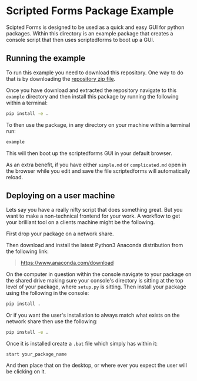 # Scripted Forms Package Example

Scipted Forms is designed to be used as a quick and easy GUI for python
packages. Within this directory is an example package that creates a console
script that then uses scriptedforms to boot up a GUI.

## Running the example

To run this example you need to download this repository. One way to do that
is by downloading the [repository zip file](https://github.com/SimonBiggs/scriptedforms/archive/master.zip).

Once you have download and extracted the repository navigate to 
this `example` directory and then install this package by running the following within a terminal:

```bash
pip install -e .
```

To then use the package, in any directory on your machine within a terminal run:

```bash
example
```

This will then boot up the scriptedforms GUI in your default browser.

As an extra benefit, if you have either `simple.md` or `complicated.md` open in
the browser while you edit and save the file scriptedforms will automatically
reload.

## Deploying on a user machine

Lets say you have a really nifty script that does something great. But you want
to make a non-technical frontend for your work. A workflow to get your
brilliant tool on a clients machine might be the following.

First drop your package on a network share.

Then download and install the latest Python3 Anaconda distribution from the 
following link:

 > <https://www.anaconda.com/download>

On the computer in question within the console navigate to your package on the
shared drive making sure your console's directory is sitting at the top level
of your package, where `setup.py` is sitting. Then install your package using 
the following in the console:

```bash
pip install .
```

Or if you want the user's installation to always match what exists on the
network share then use the following:

```bash
pip install -e .
```

Once it is installed create a `.bat` file which simply has within it:

```batch
start your_package_name
```

And then place that on the desktop, or where ever you expect the user will be
clicking on it.